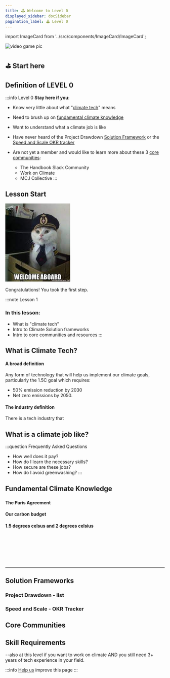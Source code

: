 ```yaml
---
title: 🕹️ Welcome to Level 0
displayed_sidebar: docSidebar
pagination_label: 🕹️ Level 0
---
```

import ImageCard from '../src/components/ImageCard/ImageCard';

![video game pic](../static/img/climate-tech-level-0-mario.jpg)

## ⛳️ Start here

## Definition of LEVEL 0

:::info Level 0
**Stay here if you**:

- Know very little about what "[climate tech](#what-is-climate-tech)" means

- Need to brush up on [fundamental climate knowledge](#fundamental-climate-knowledge)

- Want to understand what a climate job is like

- Have never heard of the Project Drawdown [Solution Framework](#project-drawdown-solution-frameworks) or the [Speed and Scale OKR tracker](#speed-and-scale-okr-tracker)

- Are not yet a member and would like to learn more about these 3 [core communities](#core-communities):
	- The Handbook Slack Community
	- Work on Climate
	- MCJ Collective
:::

<div style={{ display: 'flex', flexWrap: 'wrap'}}>
    <ImageCard
    title="Skip to Level 1"
    description="If you are familiar with the basics, but need to hone in on a climate solution"
    imageUrl="img/level-1-mario.jpg"
    linkUrl="level-1"
    />
    <ImageCard
    title="Skip to Level 2"
    description="If you are actively working on a climate solution and need to advance faster"
    imageUrl="img/level-2-mario.jpg"
    linkUrl="level-2"
    />
</div>




## Lesson Start

![test](../static/img/welcome-aboard.jpg) 

Congratulations! You took the first step.

:::note Lesson 1
### In this lesson:
- What is "climate tech"
- Intro to Climate Solution frameworks
- Intro to core communities and resources
:::

## What is Climate Tech?

#### A broad definition

Any form of technology that will help us implement our climate goals, particularly the 1.5C goal which requires:

- 50% emission reduction by 2030
- Net zero emissions by 2050.

#### The industry definition

There is a tech industry that 

## What is a climate job like?

:::question Frequently Asked Questions
- How well does it pay?
- How do I learn the necessary skills?
- How secure are these jobs?
- How do I avoid greenwashing?
:::

<!-- #### How is it different from "clean tech"?

1. - eg stormwater
2. - -->

## Fundamental Climate Knowledge

###

#### The Paris Agreement
#### Our carbon budget
#### 1.5 degrees celsus and 2 degrees celsius

###

<br/><br/><br/><br/><br/>



---

## Solution Frameworks

### Project Drawdown - list

### Speed and Scale - OKR Tracker

## Core Communities

## Skill Requirements

--also at this level if you want to work on climate AND you still need 3+ years of tech experience in your field.

:::info [Help us](contribute) improve this page
:::
